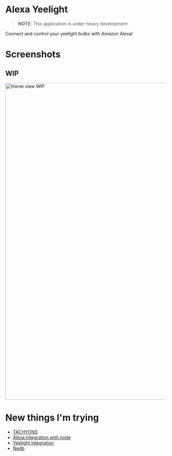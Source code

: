 # Alexa Yeelight

> **NOTE**: This application is under heavy development

Connect and control your yeelight bulbs with Amazon Alexa!

# Screenshots

## WIP

<img width="987" alt="Home view WIP" src="https://cloud.githubusercontent.com/assets/4056725/20641313/938d4fda-b3f5-11e6-8139-300bb1f916c2.png">

# New things I'm trying

* [TACHYONS](http://tachyons.io/)
* [Alexa Integration with node](https://github.com/matt-kruse/alexa-app)
* [Yeelight integration](https://github.com/Bigomby/yeelight-plugin)
* [Nedb](https://github.com/louischatriot/nedb)

